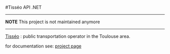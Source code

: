 #Tisséo API .NET

---

**NOTE**
This project is not maintained anymore

---

[Tisséo](http://www.tisseo.fr/) : public transportation operator in the Toulouse area.

for documentation see: [project page](http://cyounes.com/projects/tisseo-api.net/)
